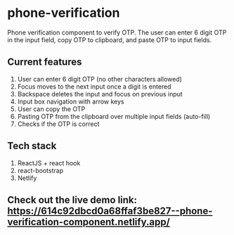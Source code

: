 # phone-verification
 Phone verification component to verify OTP. The user can enter 6 digit OTP in the input field, copy OTP to clipboard, and paste OTP to input fields.

## Current features
1. User can enter 6 digit OTP (no other characters allowed)
1. Focus moves to the next input once a digit is entered
1. Backspace deletes the input and focus on previous input
1. Input box navigation with arrow keys
1. User can copy the OTP 
1. Pasting OTP from the clipboard over multiple input fields (auto-fill)
1. Checks if the OTP is correct

## Tech stack
1. ReactJS + react hook
1. react-bootstrap
1. Netlify

## Check out the live demo link: https://614c92dbcd0a68ffaf3be827--phone-verification-component.netlify.app/

